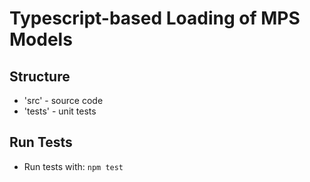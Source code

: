 # Typescript-based Loading of MPS Models

## Structure
- 'src' - source code
- 'tests' - unit tests

## Run Tests
- Run tests with: `npm test`